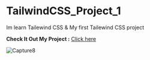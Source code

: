 # TailwindCSS_Project_1

Im learn Tailewind CSS & My first Tailewind CSS project 

**Check It Out My Project :** [Click here]( https://sanketp100.github.io/TailwindCSS-Project-1/)

![Capture8](https://github.com/SanketP100/TailwindCSS-Project-1/assets/153346394/ccaad3c5-a094-4841-9641-c5def89f404e)
